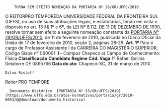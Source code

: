         TORNA SEM EFEITO NOMEAÇÃO DA PORTARIA Nº 28/GR/UFFS/2010  

 O REITORPRO TEMPOREDA UNIVERSIDADE FEDERAL DA FRONTEIRA SUL (UFFS), no uso de suas atribuições legais, e estatutárias, tendo em vista o disposto no art. 13 §§ 1º e 6º, da [LEI Nº 8.112, DE 11 DE DEZEMBRO DE 1990](http://www.planalto.gov.br/ccivil_03/LEIS/L8112cons.htm), resolve tornar sem efeito a seguinte nomeação constante da [PORTARIA Nº 28/GR/UFFS/2010](https://www.uffs.edu.br/atos-normativos/portaria/gr/2010-0028), de 11 de fevereiro de 2010, publicada no Diário Oficial da União de 17 de fevereiro de 2010, seção 2, páginas 28-29:   **Art. 1º**  Para o cargo de Professor Assistente I da CARREIRA DO MAGISTÉRIO SUPERIOR, Código Siape nº 060001: **I -**  *Campus*  Chapecó a) Campo de Conhecimento: Física     **Classificação**   **Candidato**   **Regime**   **Cód. Vaga**     1º   Rafael Gallina Delatorre   DE   0895766            **Data do ato:** Chapecó-SC, 31 de março de 2010.   
 

    Dilvo Ristoff   
 Reitor PRO TEMPORE 

      Documento Histórico  [PORTARIA Nº 53/GR/UFFS/2010](https://www.uffs.edu.br/atos-normativos/portaria/gr/2010-0053/@@download/documento_historico)     
      